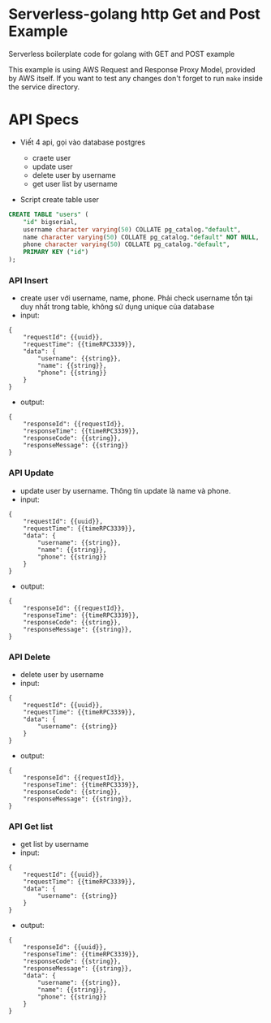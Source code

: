 <!--
title: .'HTTP GET and POST'
description: 'Boilerplate code for Golang with GET and POST example'
framework: v1
platform: AWS
language: Go
priority: 10
authorLink: 'https://github.com/pramonow'
authorName: 'Pramono Winata'
authorAvatar: 'https://avatars0.githubusercontent.com/u/28787057?v=4&s=140'
-->

# Serverless-golang http Get and Post Example
Serverless boilerplate code for golang with GET and POST example

This example is using AWS Request and Response Proxy Model, provided by AWS itself.
If you want to test any changes don't forget to run `make` inside the service directory.
 

# API Specs
- Viết 4 api, gọi vào database postgres
  - craete user
  - update user
  - delete user by username
  - get user list by username

- Script create table user
```sql
CREATE TABLE "users" (
    "id" bigserial,
    username character varying(50) COLLATE pg_catalog."default",
    name character varying(50) COLLATE pg_catalog."default" NOT NULL,
    phone character varying(50) COLLATE pg_catalog."default",
    PRIMARY KEY ("id")
);
```

### API Insert
- create user với username, name, phone. Phải check username tồn tại duy nhất trong table, không sử dụng unique của database
- input:
```
{
    "requestId": {{uuid}},
    "requestTime": {{timeRPC3339}},
    "data": {
        "username": {{string}},
        "name": {{string}},
        "phone": {{string}}
    }
}
```
- output:
```
{
    "responseId": {{requestId}},
    "responseTime": {{timeRPC3339}},
    "responseCode": {{string}},
    "responseMessage": {{string}}
}
```

### API Update
- update user by username. Thông tin update là name và phone.
- input:
```
{
    "requestId": {{uuid}},
    "requestTime": {{timeRPC3339}},
    "data": {
        "username": {{string}},
        "name": {{string}},
        "phone": {{string}}
    }
}
```

- output:
```
{
    "responseId": {{requestId}},
    "responseTime": {{timeRPC3339}},
    "responseCode": {{string}},
    "responseMessage": {{string}},
}
```

### API Delete
- delete user by username
- input:
```
{
    "requestId": {{uuid}},
    "requestTime": {{timeRPC3339}},
    "data": {
        "username": {{string}}
    }
}
```

- output:
```
{
    "responseId": {{requestId}},
    "responseTime": {{timeRPC3339}},
    "responseCode": {{string}},
    "responseMessage": {{string}},
}
```

### API Get list
- get list by username
- input:
```
{
    "requestId": {{uuid}},
    "requestTime": {{timeRPC3339}},
    "data": {
        "username": {{string}}
    }
}
```

- output:
```
{
    "responseId": {{uuid}},
    "responseTime": {{timeRPC3339}},
    "responseCode": {{string}},
    "responseMessage": {{string}},
    "data": {
        "username": {{string}},
        "name": {{string}},
        "phone": {{string}}
    }
}
```